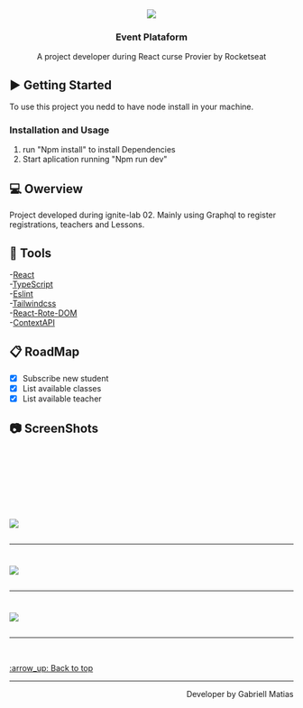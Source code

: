 
<br />
<div align="center">
  <img style="margin-top:100px;" src="https://user-images.githubusercontent.com/80908772/207136403-9557ed64-8f91-4a7f-b1a2-9b52883b9d7a.png"/>

  <h3 align="center">Event Plataform</h3>

  <p align="center">
    A project developer during React curse Provier by Rocketseat
    <br />
  </p>
</div>


## :arrow_forward: Getting Started

To use this project you nedd to have node install in your machine.

### Installation and Usage

1. run "Npm install" to install Dependencies
2. Start aplication running "Npm run dev"


## 💻 Owerview
Project developed during ignite-lab 02. Mainly using Graphql to register registrations, teachers and Lessons. <br/>

## :hammer: Tools
-[React](https://pt-br.reactjs.org)<br/>
-[TypeScript](https://www.typescriptlang.org)<br/>
-[Eslint](https://eslint.org)<br/>
-[Tailwindcss](https://tailwindcss.com/docs)<br/>
-[React-Rote-DOM](https://reactrouter.com/en/main/components/form)<br/>
-[ContextAPI](https://reactjs.org/docs/context.html)<br/>

## :clipboard: RoadMap

- [x] Subscribe new student
- [x] List available classes
- [x] List available teacher

## :camera: ScreenShots
<h1 aling="center">
  
  <img style="margin-top:100px;" src="https://user-images.githubusercontent.com/80908772/207136387-800b511f-2494-4de6-b490-530c7e2d361c.png"/>
  <hr/>
  <img style="margin-top:10px;" src="https://user-images.githubusercontent.com/80908772/207136397-0ca766f5-d4a1-4217-9009-2812a28fcae6.png"/>
  <hr/>
  <img style="margin-top:10px;" src="https://user-images.githubusercontent.com/80908772/207136401-93b8102d-940b-4de1-9701-a0775e8b4baa.png"/>
  <hr/>
</h1>
<br/>

<a href='#top'>
:arrow_up: Back to top
</a>

<hr/>

<footer>
  <p align="right">
    Developer by Gabriell Matias
  </p>
</footer>



